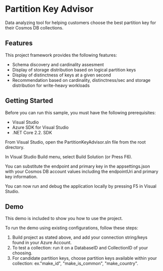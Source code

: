 
# Partition Key Advisor

Data analyzing tool for helping customers choose the best partition key for their Cosmos DB collections.

## Features

This project framework provides the following features:

* Schema discovery and cardinality assesment
* Display of storage distribution based on logical partition keys
* Display of distinctness of keys at a given second 
* Recommendation based on cardinality, distinctness/sec and storage distribution for write-heavy workloads

## Getting Started

Before you can run this sample, you must have the following prerequisites:

* Visual Studio
* Azure SDK for Visual Studio
* .NET Core 2.2. SDK

From Visual Studio, open the PartitionKeyAdvisor.sln file from the root directory.

In Visual Studio Build menu, select Build Solution (or Press F6).

You can substitute the endpoint and primary key in the appsettings.json with your Cosmos DB account values including the endpointUri and primary key information. 

You can now run and debug the application locally by pressing F5 in Visual Studio.

## Demo

This demo is included to show you how to use the project.

To run the demo using existing configurations, follow these steps:

1. Build project as stated above, and add your connection string/keys found in your Azure Account.
2. To test a collection: run it on a DatabaseID and CollectionID of your choosing.
3. For candidate partition keys, choose partition keys available within your collection: ex."make_id", "make_is_common", "make_country".
